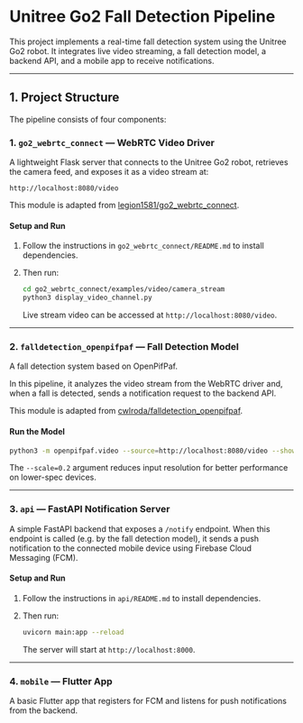 # Unitree Go2 Fall Detection Pipeline

This project implements a real-time fall detection system using the Unitree Go2 robot. It integrates live video streaming, a fall detection model, a backend API, and a mobile app to receive notifications.

---

## 1. Project Structure

The pipeline consists of four components:

### 1. `go2_webrtc_connect` — WebRTC Video Driver

A lightweight Flask server that connects to the Unitree Go2 robot, retrieves the camera feed, and exposes it as a video stream at:

```
http://localhost:8080/video
```

This module is adapted from [legion1581/go2_webrtc_connect](https://github.com/legion1581/go2_webrtc_connect).

#### Setup and Run

1. Follow the instructions in `go2_webrtc_connect/README.md` to install dependencies.
2. Then run:

    ```bash
    cd go2_webrtc_connect/examples/video/camera_stream
    python3 display_video_channel.py
    ```
    Live stream video can be accessed at `http://localhost:8080/video`.

---

### 2. `falldetection_openpifpaf` — Fall Detection Model

A fall detection system based on OpenPifPaf.

In this pipeline, it analyzes the video stream from the WebRTC driver and, when a fall is detected, sends a notification request to the backend API.

This module is adapted from [cwlroda/falldetection_openpifpaf](https://github.com/cwlroda/falldetection_openpifpaf).

#### Run the Model

```bash
python3 -m openpifpaf.video --source=http://localhost:8080/video --show --scale=0.2
```

The `--scale=0.2` argument reduces input resolution for better performance on lower-spec devices.

---

### 3. `api` — FastAPI Notification Server

A simple FastAPI backend that exposes a `/notify` endpoint. When this endpoint is called (e.g. by the fall detection model), it sends a push notification to the connected mobile device using Firebase Cloud Messaging (FCM).

#### Setup and Run

1. Follow the instructions in `api/README.md` to install dependencies.

2. Then run:
    ```bash
    uvicorn main:app --reload
    ```

    The server will start at `http://localhost:8000`.

---

### 4. `mobile` — Flutter App

A basic Flutter app that registers for FCM and listens for push notifications from the backend.